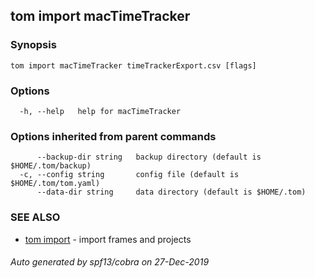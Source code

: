 ## tom import macTimeTracker



### Synopsis



```
tom import macTimeTracker timeTrackerExport.csv [flags]
```

### Options

```
  -h, --help   help for macTimeTracker
```

### Options inherited from parent commands

```
      --backup-dir string   backup directory (default is $HOME/.tom/backup)
  -c, --config string       config file (default is $HOME/.tom/tom.yaml)
      --data-dir string     data directory (default is $HOME/.tom)
```

### SEE ALSO

* [tom import](tom_import.md)	 - import frames and projects

###### Auto generated by spf13/cobra on 27-Dec-2019
